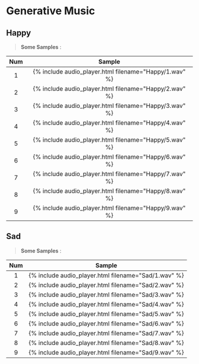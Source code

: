 # Generative Music
## Happy
> __Some Samples__ :

| Num |                         Sample                         |
|:---:|:------------------------------------------------------:|
|  1  | {% include audio_player.html filename="Happy/1.wav" %} |
|  2  | {% include audio_player.html filename="Happy/2.wav" %} |
|  3  | {% include audio_player.html filename="Happy/3.wav" %} |
|  4  | {% include audio_player.html filename="Happy/4.wav" %} |
|  5  | {% include audio_player.html filename="Happy/5.wav" %} |
|  6  | {% include audio_player.html filename="Happy/6.wav" %} |
|  7  | {% include audio_player.html filename="Happy/7.wav" %} |
|  8  | {% include audio_player.html filename="Happy/8.wav" %} |
|  9  | {% include audio_player.html filename="Happy/9.wav" %} |

## Sad
> __Some Samples__ :

| Num |                        Sample                        |
|:---:|:----------------------------------------------------:|
|  1  | {% include audio_player.html filename="Sad/1.wav" %} |
|  2  | {% include audio_player.html filename="Sad/2.wav" %} |
|  3  | {% include audio_player.html filename="Sad/3.wav" %} |
|  4  | {% include audio_player.html filename="Sad/4.wav" %} |
|  5  | {% include audio_player.html filename="Sad/5.wav" %} |
|  6  | {% include audio_player.html filename="Sad/6.wav" %} |
|  7  | {% include audio_player.html filename="Sad/7.wav" %} |
|  8  | {% include audio_player.html filename="Sad/8.wav" %} |
|  9  | {% include audio_player.html filename="Sad/9.wav" %} |